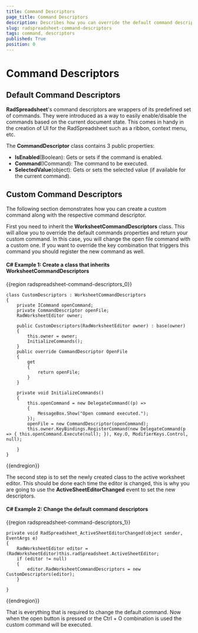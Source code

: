 ```yaml
---
title: Command Descriptors
page_title: Command Descriptors
description: Describes how you can override the default command descriptors of RadSpreadsheet for WPF and create custom commands.
slug: radspreadsheet-command-descriptors
tags: command, descriptors
published: True
position: 0
---
```


# Command Descriptors

## Default Command Descriptors

__RadSpreadsheet__'s command descriptors are wrappers of its predefined set of commands. They were introduced as a way to easily enable/disable the commands based on the current document state. This comes in handy in the creation of UI for the RadSpreadsheet such as a ribbon, context menu, etc.
      

The __CommandDescriptor__ class contains 3 public properties:
      
* __IsEnabled__(Boolean): Gets or sets if the command is enabled.
* __Command__(ICommand): The command to be executed.
* __SelectedValue__(object): Gets or sets the selected value (if available for the current command). 

## Custom Command Descriptors

The following section demonstrates how you can create a custom command along with the respective command descriptor.

First you need to inherit the __WorksheetCommandDescriptors__ class. This will allow you to override the default commands properties and return your custom command. In this case, you will change the open file command with a custom one. If you want to override the key combination that triggers this command you should register the new command as well. 

#### __C# Example 1: Create a class that inherits WorksheetCommandDescriptors__

{{region radspreadsheet-command-descriptors_0}}

    class CustomDescriptors : WorksheetCommandDescriptors
    {
        private ICommand openCommand;
        private CommandDescriptor openFile;
        RadWorksheetEditor owner;
    
        public CustomDescriptors(RadWorksheetEditor owner) : base(owner)
        {
            this.owner = owner;
            InitializeCommands();
        }
        public override CommandDescriptor OpenFile
        {
            get
            {
                return openFile;
            }
        }
    
        private void InitializeCommands()
        {
            this.openCommand = new DelegateCommand((p) =>
            {
                MessageBox.Show("Open command executed.");
            });
            openFile = new CommandDescriptor(openCommand);
            this.owner.KeyBindings.RegisterCommand(new DelegateCommand(p => { this.openCommand.Execute(null); }), Key.O, ModifierKeys.Control, null);
    
        }
    }


{{endregion}}



The second step is to set the newly created class to the active worksheet editor. This should be done each time the editor is changed, this is why you are going to use the __ActiveSheetEditorChanged__ event to set the new descriptors. 

#### __C# Example 2: Change the default command descriptors__

{{region radspreadsheet-command-descriptors_1}}

    private void RadSpreadsheet_ActiveSheetEditorChanged(object sender, EventArgs e)
    {
        RadWorksheetEditor editor = (RadWorksheetEditor)this.radSpreadsheet.ActiveSheetEditor;
        if (editor != null)
        {
            editor.RadWorksheetCommandDescriptors = new CustomDescriptors(editor);
        }

    }



{{endregion}}

That is everything that is required to change the default command. Now when the open button is pressed or the Ctrl + O combination is used the custom command will be executed. 
